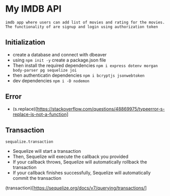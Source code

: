 # My IMDB API

    imdb app where users can add list of movies and rating for the movies.
    The functionality of are signup and login using authorization token

## Initialization

- create a database and connect with dbeaver
- using `npm init -y` create a package.json file
- Then install the required dependencies
  `npm i express dotenv morgan body-parser pg sequelize joi`
- then authenticatin dependencies
  `npm i bcryptjs jsonwebtoken`
- dev dependencies
  `npm i -D nodemon`

## Error

- (s.replace)[https://stackoverflow.com/questions/48869975/typeerror-s-replace-is-not-a-function]

## Transaction

`sequalize.transaction`

- Sequelize will start a transaction
- Then, Sequelize will execute the callback you provided
- If your callback throws, Sequelize will automatically rollback the transaction
- If your callback finishes successfully, Sequelize will automatically commit the transaction

(transaction)[https://sequelize.org/docs/v7/querying/transactions/]
